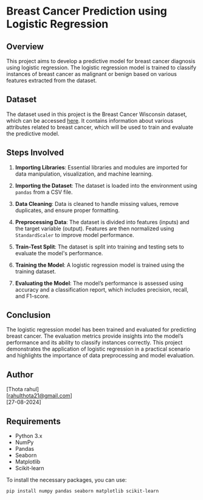 # Breast Cancer Prediction using Logistic Regression

## Overview

This project aims to develop a predictive model for breast cancer diagnosis using logistic regression. The logistic regression model is trained to classify instances of breast cancer as malignant or benign based on various features extracted from the dataset. 

## Dataset

The dataset used in this project is the Breast Cancer Wisconsin dataset, which can be accessed [here](https://www.kaggle.com/datasets/uciml/breast-cancer-wisconsin-data). It contains information about various attributes related to breast cancer, which will be used to train and evaluate the predictive model.

## Steps Involved

1. **Importing Libraries**: Essential libraries and modules are imported for data manipulation, visualization, and machine learning.

2. **Importing the Dataset**: The dataset is loaded into the environment using `pandas` from a CSV file.

3. **Data Cleaning**: Data is cleaned to handle missing values, remove duplicates, and ensure proper formatting.

4. **Preprocessing Data**: The dataset is divided into features (inputs) and the target variable (output). Features are then normalized using `StandardScaler` to improve model performance.

5. **Train-Test Split**: The dataset is split into training and testing sets to evaluate the model's performance.

6. **Training the Model**: A logistic regression model is trained using the training dataset.

7. **Evaluating the Model**: The model’s performance is assessed using accuracy and a classification report, which includes precision, recall, and F1-score.

## Conclusion

The logistic regression model has been trained and evaluated for predicting breast cancer. The evaluation metrics provide insights into the model’s performance and its ability to classify instances correctly. This project demonstrates the application of logistic regression in a practical scenario and highlights the importance of data preprocessing and model evaluation.

## Author

[Thota rahul]  
[rahulthota21@gmail.com] \
[27-08-2024]

## Requirements

- Python 3.x
- NumPy
- Pandas
- Seaborn
- Matplotlib
- Scikit-learn

To install the necessary packages, you can use:

```bash
pip install numpy pandas seaborn matplotlib scikit-learn

